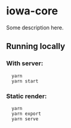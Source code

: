 # iowa-core

Some description here.

## Running locally

### With server:
  ```
    yarn
    yarn start
  ```
 
### Static render:
  ```
    yarn
    yarn export
    yarn serve
  ```
